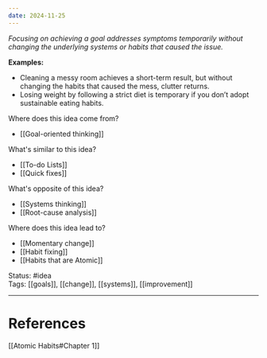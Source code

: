 ```yaml
---
date: 2024-11-25
---
```

_Focusing on achieving a goal addresses symptoms temporarily without changing the underlying systems or habits that caused the issue._

**Examples:**
- Cleaning a messy room achieves a short-term result, but without changing the habits that caused the mess, clutter returns.
- Losing weight by following a strict diet is temporary if you don’t adopt sustainable eating habits.

Where does this idea come from?  
- [[Goal-oriented thinking]]

What's similar to this idea?  
- [[To-do Lists]]
- [[Quick fixes]]

What's opposite of this idea?  
- [[Systems thinking]]
- [[Root-cause analysis]]

Where does this idea lead to?  
- [[Momentary change]]
- [[Habit fixing]]
- [[Habits that are Atomic]]

Status: #idea  
Tags: [[goals]], [[change]], [[systems]], [[improvement]]

---
# References
[[Atomic Habits#Chapter 1]]
